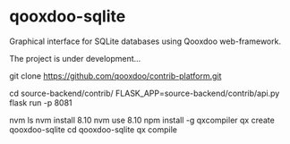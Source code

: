 # qooxdoo-sqlite
Graphical interface for SQLite databases using Qooxdoo web-framework.

The project is under development...

git clone https://github.com/qooxdoo/contrib-platform.git

cd source-backend/contrib/
FLASK_APP=source-backend/contrib/api.py flask run -p 8081

nvm ls
nvm install 8.10
nvm use 8.10
npm install -g qxcompiler
qx create qooxdoo-sqlite
cd qooxdoo-sqlite
qx compile